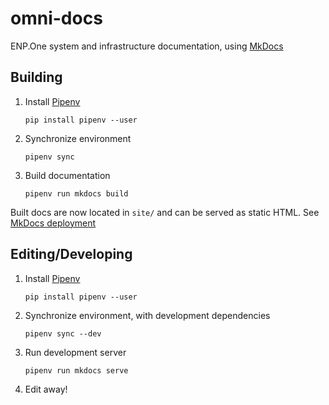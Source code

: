 # omni-docs

ENP.One system and infrastructure documentation, using [MkDocs](https://www.mkdocs.org/)

## Building

1. Install [Pipenv](https://docs.pipenv.org/en/latest/)

   ```shell
   pip install pipenv --user
   ```

2. Synchronize environment

   ```shell
   pipenv sync
   ```

3. Build documentation

   ```shell
   pipenv run mkdocs build
   ```

Built docs are now located in `site/` and can be served as static HTML. See [MkDocs deployment](https://www.mkdocs.org/#deploying)

## Editing/Developing

1. Install [Pipenv](https://docs.pipenv.org/en/latest/)

   ```shell
   pip install pipenv --user
   ```

2. Synchronize environment, with development dependencies

   ```shell
   pipenv sync --dev
   ```

3. Run development server

   ```shell
   pipenv run mkdocs serve
   ```

4. Edit away!

